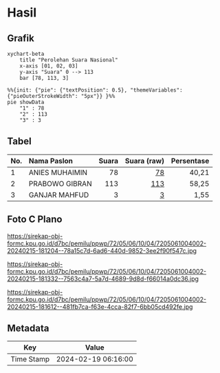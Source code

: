 # Hasil

## Grafik

```mermaid
xychart-beta
    title "Perolehan Suara Nasional"
    x-axis [01, 02, 03]
    y-axis "Suara" 0 --> 113
    bar [78, 113, 3]
```

```mermaid
%%{init: {"pie": {"textPosition": 0.5}, "themeVariables": {"pieOuterStrokeWidth": "5px"}} }%%
pie showData
    "1" : 78
    "2" : 113
    "3" : 3
```

## Tabel

| No. | Nama Paslon    | Suara | Suara (raw) | Persentase |
|:--- |:-------------- | -----:| -----------:| ----------:|
| 1   | ANIES MUHAIMIN | 78    | [78][p-1]   | 40,21      |
| 2   | PRABOWO GIBRAN | 113   | [113][p-2]  | 58,25      |
| 3   | GANJAR MAHFUD  | 3     | [3][p-3]    | 1,55       |


[p-1]: https://github.com/gigit-pemilu/pemilu-2024/blob/main/pilpres/hitung-suara/sub/72-sulawesi-tengah/sub/05-buol/sub/06-biau/sub/1004-leok-i/sub/002-tps/sub/paslon-1.txt
[p-2]: https://github.com/gigit-pemilu/pemilu-2024/blob/main/pilpres/hitung-suara/sub/72-sulawesi-tengah/sub/05-buol/sub/06-biau/sub/1004-leok-i/sub/002-tps/sub/paslon-2.txt
[p-3]: https://github.com/gigit-pemilu/pemilu-2024/blob/main/pilpres/hitung-suara/sub/72-sulawesi-tengah/sub/05-buol/sub/06-biau/sub/1004-leok-i/sub/002-tps/sub/paslon-3.txt

## Foto C Plano

https://sirekap-obj-formc.kpu.go.id/d7bc/pemilu/ppwp/72/05/06/10/04/7205061004002-20240215-181204--78a15c7d-6ad6-440d-9852-3ee2f90f547c.jpg

https://sirekap-obj-formc.kpu.go.id/d7bc/pemilu/ppwp/72/05/06/10/04/7205061004002-20240215-181332--7563c4a7-5a7d-4689-9d8d-f66014a0dc36.jpg

https://sirekap-obj-formc.kpu.go.id/d7bc/pemilu/ppwp/72/05/06/10/04/7205061004002-20240215-181612--481fb7ca-f63e-4cca-82f7-6bb05cd492fe.jpg


## Metadata

| Key        | Value               |
| ---------- | ------------------- |
| Time Stamp | 2024-02-19 06:16:00 |



